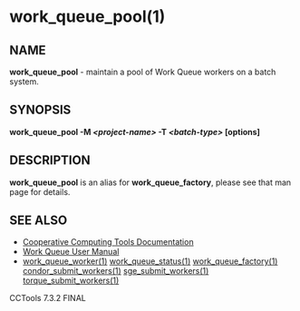 






















# work_queue_pool(1)

## NAME
**work_queue_pool** - maintain a pool of Work Queue workers on a batch system.

## SYNOPSIS
**work_queue_pool -M _&lt;project-name&gt;_ -T _&lt;batch-type&gt;_ [options]**

## DESCRIPTION
**work_queue_pool** is an alias for **work_queue_factory**,
please see that man page for details.

## SEE ALSO


- [Cooperative Computing Tools Documentation]("../index.html")
- [Work Queue User Manual]("../workqueue.html")
- [work_queue_worker(1)](work_queue_worker.md) [work_queue_status(1)](work_queue_status.md) [work_queue_factory(1)](work_queue_factory.md) [condor_submit_workers(1)](condor_submit_workers.md) [sge_submit_workers(1)](sge_submit_workers.md) [torque_submit_workers(1)](torque_submit_workers.md) 


CCTools 7.3.2 FINAL
